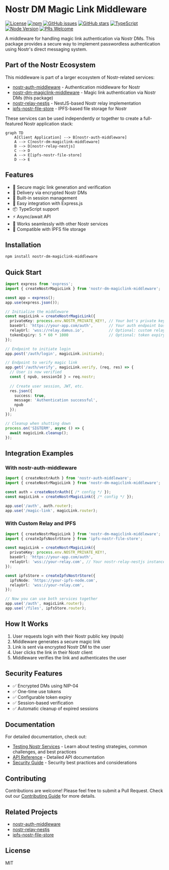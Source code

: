 # Nostr DM Magic Link Middleware

[![License](https://img.shields.io/npm/l/nostr-dm-magiclink-middleware)](https://github.com/HumanjavaEnterprises/nostr-dm.magiclink-middleware/blob/main/LICENSE)
[![npm](https://img.shields.io/npm/v/nostr-dm-magiclink-middleware)](https://www.npmjs.com/package/nostr-dm-magiclink-middleware)
[![GitHub issues](https://img.shields.io/github/issues/HumanjavaEnterprises/nostr-dm.magiclink-middleware)](https://github.com/HumanjavaEnterprises/nostr-dm.magiclink-middleware/issues)
[![GitHub stars](https://img.shields.io/github/stars/HumanjavaEnterprises/nostr-dm.magiclink-middleware)](https://github.com/HumanjavaEnterprises/nostr-dm.magiclink-middleware/stargazers)
[![TypeScript](https://img.shields.io/badge/TypeScript-5.0-blue)](https://www.typescriptlang.org/)
[![Node Version](https://img.shields.io/node/v/nostr-dm-magiclink-middleware)](https://nodejs.org/)
[![PRs Welcome](https://img.shields.io/badge/PRs-welcome-brightgreen.svg)](https://makeapullrequest.com)

A middleware for handling magic link authentication via Nostr DMs. This package provides a secure way to implement passwordless authentication using Nostr's direct messaging system.

## Part of the Nostr Ecosystem

This middleware is part of a larger ecosystem of Nostr-related services:

- [nostr-auth-middleware](https://github.com/HumanjavaEnterprises/nostr-auth-middleware) - Authentication middleware for Nostr
- [nostr-dm-magiclink-middleware](https://github.com/HumanjavaEnterprises/nostr-dm.magiclink-middleware) - Magic link authentication via Nostr DMs (this package)
- [nostr-relay-nestjs](https://github.com/HumanjavaEnterprises/nostr-relay-nestjs) - NestJS-based Nostr relay implementation
- [ipfs-nostr-file-store](https://github.com/HumanjavaEnterprises/ipfs.nostr-file-store) - IPFS-based file storage for Nostr

These services can be used independently or together to create a full-featured Nostr application stack:

```mermaid
graph TD
    A[Client Application] --> B[nostr-auth-middleware]
    A --> C[nostr-dm-magiclink-middleware]
    B --> D[nostr-relay-nestjs]
    C --> D
    A --> E[ipfs-nostr-file-store]
    D --> E
```

## Features

- 🔐 Secure magic link generation and verification
- 📨 Delivery via encrypted Nostr DMs
- 🔑 Built-in session management
- 🚀 Easy integration with Express.js
- 📦 TypeScript support
- ⚡ Async/await API
- 🤝 Works seamlessly with other Nostr services
- 📁 Compatible with IPFS file storage

## Installation

```bash
npm install nostr-dm-magiclink-middleware
```

## Quick Start

```typescript
import express from 'express';
import { createNostrMagicLink } from 'nostr-dm-magiclink-middleware';

const app = express();
app.use(express.json());

// Initialize the middleware
const magicLink = createNostrMagicLink({
  privateKey: process.env.NOSTR_PRIVATE_KEY!, // Your bot's private key
  baseUrl: 'https://your-app.com/auth',       // Your auth endpoint base URL
  relayUrl: 'wss://relay.damus.io',           // Optional: custom relay URL
  tokenExpiry: 5 * 60 * 1000                  // Optional: token expiry in ms (default: 5 minutes)
});

// Endpoint to initiate login
app.post('/auth/login', magicLink.initiate);

// Endpoint to verify magic link
app.get('/auth/verify', magicLink.verify, (req, res) => {
  // User is now verified
  const { npub, sessionId } = req.nostr;
  
  // Create user session, JWT, etc.
  res.json({
    success: true,
    message: 'Authentication successful',
    npub
  });
});

// Cleanup when shutting down
process.on('SIGTERM', async () => {
  await magicLink.cleanup();
});
```

## Integration Examples

### With nostr-auth-middleware

```typescript
import { createNostrAuth } from 'nostr-auth-middleware';
import { createNostrMagicLink } from 'nostr-dm-magiclink-middleware';

const auth = createNostrAuth({ /* config */ });
const magicLink = createNostrMagicLink({ /* config */ });

app.use('/auth', auth.router);
app.use('/magic-link', magicLink.router);
```

### With Custom Relay and IPFS

```typescript
import { createNostrMagicLink } from 'nostr-dm-magiclink-middleware';
import { createIpfsNostrStore } from 'ipfs-nostr-file-store';

const magicLink = createNostrMagicLink({
  privateKey: process.env.NOSTR_PRIVATE_KEY!,
  baseUrl: 'https://your-app.com/auth',
  relayUrl: 'wss://your-relay.com', // Your nostr-relay-nestjs instance
});

const ipfsStore = createIpfsNostrStore({
  ipfsNode: 'https://your-ipfs-node.com',
  relayUrl: 'wss://your-relay.com',
});

// Now you can use both services together
app.use('/auth', magicLink.router);
app.use('/files', ipfsStore.router);
```

## How It Works

1. User requests login with their Nostr public key (npub)
2. Middleware generates a secure magic link
3. Link is sent via encrypted Nostr DM to the user
4. User clicks the link in their Nostr client
5. Middleware verifies the link and authenticates the user

## Security Features

- ✅ Encrypted DMs using NIP-04
- ✅ One-time use tokens
- ✅ Configurable token expiry
- ✅ Session-based verification
- ✅ Automatic cleanup of expired sessions

## Documentation

For detailed documentation, check out:

- [Testing Nostr Services](docs/testing-nostr-services.md) - Learn about testing strategies, common challenges, and best practices
- [API Reference](docs/api-reference.md) - Detailed API documentation
- [Security Guide](docs/security-guide.md) - Security best practices and considerations

## Contributing

Contributions are welcome! Please feel free to submit a Pull Request. Check out our [Contributing Guide](CONTRIBUTING.md) for more details.

## Related Projects

- [nostr-auth-middleware](https://github.com/HumanjavaEnterprises/nostr-auth-middleware)
- [nostr-relay-nestjs](https://github.com/HumanjavaEnterprises/nostr-relay-nestjs)
- [ipfs-nostr-file-store](https://github.com/HumanjavaEnterprises/ipfs.nostr-file-store)

## License

MIT

